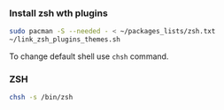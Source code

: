 ### Install zsh wth plugins

```sh
sudo pacman -S --needed - < ~/packages_lists/zsh.txt
~/link_zsh_plugins_themes.sh
```


To change default shell use `chsh` command.

### ZSH
```sh
chsh -s /bin/zsh
```
